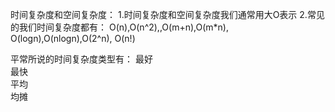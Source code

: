 时间复杂度和空间复杂度：
1.时间复杂度和空间复杂度我们通常用大O表示
2.常见的我们时间复杂度都有： 
    O(n),O(n^2),,O(m+n),O(m*n), O(logn),O(nlogn),O(2^n), O(n!)

平常所说的时间复杂度类型有：
    最好   
    最快   
    平均    
    均摊

